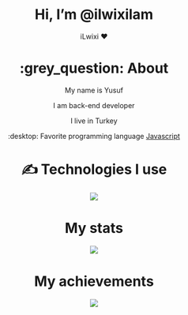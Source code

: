 <div align="center">
<h1>  Hi, I’m @ilwixilam </h1>
<p>iLwixi ❤ </p>
  
<h1> :grey_question: About </h1>
  <p>  My name is Yusuf </p>
  <p>  I am back-end developer </p>
  <p>  I live in Turkey </p>
  <p> :desktop: Favorite programming language <a href="https://tr.wikipedia.org/wiki/JavaScript"> Javascript </a> </p>


<h1> ✍ Technologies I use </h1>
<img src="https://skillicons.dev/icons?i=js,ts,cs,react,nodejs,mongodb,html,css,vscode,atom,discord&theme=dark" />

<h1>  My stats </h1>
<img src="https://github-readme-stats.vercel.app/api?username=githubadresiniz&show_icons=true&theme=dark" />

<h1>  My achievements </h1>
<img src="https://github-profile-trophy.vercel.app/?username=githubadresiniz&theme=onedark" />
